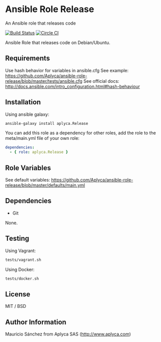 Ansible Role Release
====================

An Ansible role that releases code

[![Build Status](https://travis-ci.org/Aplyca/ansible-role-release.svg?branch=master)](https://travis-ci.org/Aplyca/ansible-role-release)
[![Circle CI](https://circleci.com/gh/Aplyca/ansible-role-release.svg?style=svg)](https://circleci.com/gh/Aplyca/ansible-role-release)

Ansible Role that releases code on Debian/Ubuntu.

Requirements
------------

Use hash behavior for variables in ansible.cfg
See example: https://github.com/Aplyca/ansible-role-release/blob/master/tests/ansible.cfg
See official docs: http://docs.ansible.com/intro_configuration.html#hash-behaviour

Installation
------------

Using ansible galaxy:
```bash
ansible-galaxy install aplyca.Release
```
You can add this role as a dependency for other roles, add the role to the meta/main.yml file of your own role:
```yaml
dependencies:
  - { role: aplyca.Release }
```

Role Variables
--------------
See default variables: https://github.com/Aplyca/ansible-role-release/blob/master/defaults/main.yml

Dependencies
------------

- Git

None.

Testing
-------
Using Vagrant:

```bash
tests/vagrant.sh
```
Using Docker:

```bash
tests/docker.sh
```

License
-------

MIT / BSD

Author Information
------------------

Mauricio Sánchez from Aplyca SAS (http://www.aplyca.com)
